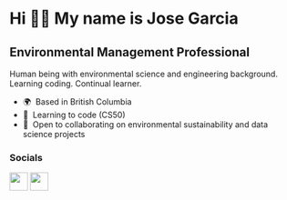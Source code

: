 Hi 👋🏽 My name is Jose Garcia
============================

Environmental Management Professional
-----------------------------------------

Human being with environmental science and engineering background. Learning coding. Continual learner.

* 🌍  Based  in British Columbia
* 🧠  Learning to code (CS50)
* 🤝  Open to collaborating on environmental sustainability and data science projects

### Socials

<p align="left"> <a href="https://www.github.com/ciro3" target="_blank" rel="noreferrer"><img src="https://raw.githubusercontent.com/danielcranney/readme-generator/main/public/icons/socials/github.svg" width="32" height="32" /></a> <a href="https://www.linkedin.com/in/jgar2099" target="_blank" rel="noreferrer"><img src="https://raw.githubusercontent.com/danielcranney/readme-generator/main/public/icons/socials/linkedin.svg" width="32" height="32" /></a></p>
